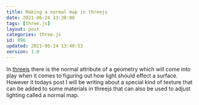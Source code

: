 ```yaml
---
title: Making a normal map in threejs
date: 2021-06-24 13:38:00
tags: [three.js]
layout: post
categories: three.js
id: 896
updated: 2021-06-24 13:40:53
version: 1.0
---
```


In [threejs](https://threejs.org/docs/#manual/en/introduction/Creating-a-scene) there is the normal attribute of a geometry which will come into play when it comes to figuring out how light should effect a surface. However it todays post I will be writing about a special kind of texture that can be added to some materials in threejs that can also be used to adjust lighting called a normal map.

<!-- more -->


